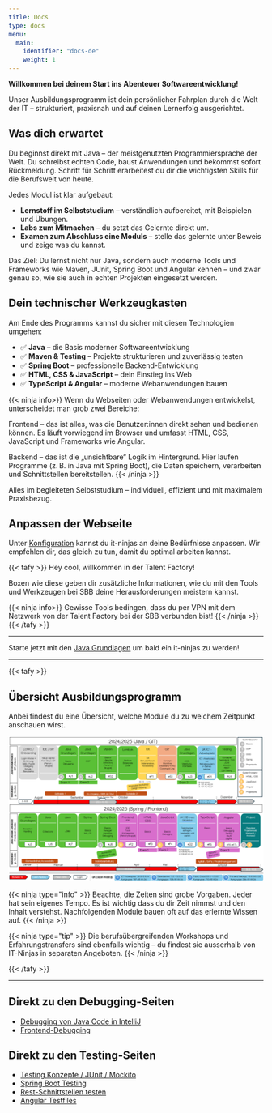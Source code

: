 ```yaml
---
title: Docs
type: docs
menu:
  main:
    identifier: "docs-de"
    weight: 1
---
```


**Willkommen bei deinem Start ins Abenteuer Softwareentwicklung!**

Unser Ausbildungsprogramm ist dein persönlicher Fahrplan durch die Welt der IT – strukturiert, praxisnah und auf deinen Lernerfolg ausgerichtet.

## Was dich erwartet

Du beginnst direkt mit Java – der meistgenutzten Programmiersprache der Welt. Du schreibst echten Code, baust Anwendungen und bekommst sofort Rückmeldung. Schritt für Schritt erarbeitest du dir die wichtigsten Skills für die Berufswelt von heute.

Jedes Modul ist klar aufgebaut:

- **Lernstoff im Selbststudium** – verständlich aufbereitet, mit Beispielen und Übungen.
- **Labs zum Mitmachen** – du setzt das Gelernte direkt um.
- **Examen zum Abschluss eine Moduls** – stelle das gelernte unter Beweis und zeige was du kannst.

Das Ziel: Du lernst nicht nur Java, sondern auch moderne Tools und Frameworks wie Maven, JUnit, Spring Boot und Angular kennen – und zwar genau so, wie sie auch in echten Projekten eingesetzt werden.

## Dein technischer Werkzeugkasten

Am Ende des Programms kannst du sicher mit diesen Technologien umgehen:

- ✅ **Java** – die Basis moderner Softwareentwicklung
- ✅ **Maven & Testing** – Projekte strukturieren und zuverlässig testen
- ✅ **Spring Boot** – professionelle Backend-Entwicklung
- ✅ **HTML, CSS & JavaScript** – dein Einstieg ins Web
- ✅ **TypeScript & Angular** – moderne Webanwendungen bauen

{{< ninja info>}}
Wenn du Webseiten oder Webanwendungen entwickelst, unterscheidet man grob zwei Bereiche:

Frontend – das ist alles, was die Benutzer:innen direkt sehen und bedienen können. Es läuft vorwiegend im Browser und
umfasst HTML, CSS, JavaScript und Frameworks wie Angular.

Backend – das ist die „unsichtbare“ Logik im Hintergrund. Hier laufen Programme (z. B. in Java mit Spring Boot), die
Daten speichern, verarbeiten und Schnittstellen bereitstellen.
{{< /ninja >}}

Alles im begleiteten Selbststudium – individuell, effizient und mit maximalem Praxisbezug.

## Anpassen der Webseite

Unter [Konfiguration](../config/) kannst du it-ninjas an deine Bedürfnisse anpassen. Wir empfehlen dir, das gleich zu tun, damit du optimal arbeiten kannst.

{{< tafy >}}
Hey cool, willkommen in der Talent Factory!

Boxen wie diese geben dir zusätzliche Informationen, wie du mit den Tools und Werkzeugen bei SBB deine Herausforderungen meistern kannst.

{{< ninja info>}}
Gewisse Tools bedingen, dass du per VPN mit dem Netzwerk von der Talent Factory bei der SBB verbunden bist!
{{< /ninja >}}
{{< /tafy >}}

---

Starte jetzt mit den [Java Grundlagen](./02_java/03_java-grundlagen/) um bald ein it-ninjas zu werden!

---

{{< tafy >}}

## Übersicht Ausbildungsprogramm

Anbei findest du eine Übersicht, welche Module du zu welchem Zeitpunkt anschauen wirst.

[![Ausbildungsprogramm Übersicht](../docs/overview/ausbildungsprogramm_uebersicht.png)](../docs/overview/ausbildungsprogramm_uebersicht.png)

{{< ninja type="info" >}}
Beachte, die Zeiten sind grobe Vorgaben. Jeder hat sein eigenes Tempo. Es ist wichtig dass du dir Zeit nimmst und den Inhalt verstehst. Nachfolgenden Module bauen oft auf das erlernte Wissen auf.
{{< /ninja >}}

{{< ninja type="tip" >}}
Die berufsübergreifenden Workshops und Erfahrungstransfers sind ebenfalls wichtig – du findest sie ausserhalb von IT-Ninjas in separaten Angeboten.
{{< /ninja >}}

{{< /tafy >}}

---

## Direkt zu den Debugging-Seiten

- [Debugging von Java Code in IntelliJ](02_java/03_java-grundlagen/12_debugging)
- [Frontend-Debugging](03_web/03_javascript/24_debugging/)

## Direkt zu den Testing-Seiten

- [Testing Konzepte / JUnit / Mockito](02_java/08_java-testing)
- [Spring Boot Testing](02_java/12_spring-framework/10_spring-boot-testing)
- [Rest-Schnittstellen testen](02_java/12_spring-framework/09_rest-testing/)
- [Angular Testfiles](03_web/06_angular/02_7_unit-test/)
